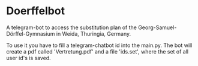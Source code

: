 # Doerffelbot
A telegram-bot to access the substitution plan of the Georg-Samuel-Dörffel-Gymnasium in Weida, Thuringia, Germany.

To use it you have to fill a telegram-chatbot id into the main.py.
The bot will create a pdf called 'Vertretung.pdf' and a file 'ids.set', where the set of all user id's is saved.
